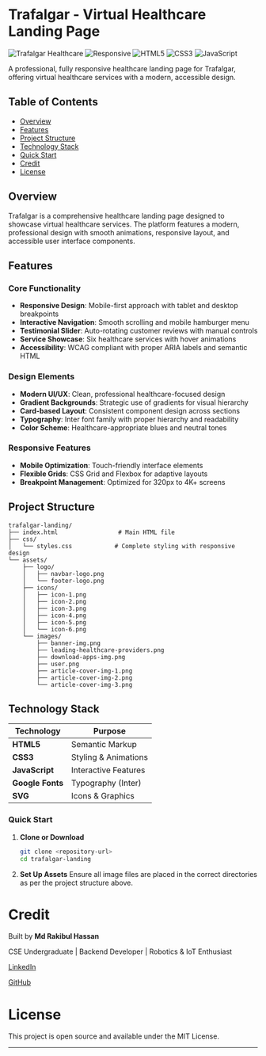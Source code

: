 # Trafalgar - Virtual Healthcare Landing Page

![Trafalgar Healthcare](https://img.shields.io/badge/Healthcare-Virtual-blue) ![Responsive](https://img.shields.io/badge/Design-Responsive-green) ![HTML5](https://img.shields.io/badge/HTML5-Latest-orange) ![CSS3](https://img.shields.io/badge/CSS3-Modern-blue) ![JavaScript](https://img.shields.io/badge/JavaScript-ES6-yellow)

A professional, fully responsive healthcare landing page for Trafalgar, offering virtual healthcare services with a modern, accessible design.

## Table of Contents

- [Overview](#overview)
- [Features](#features)
- [Project Structure](#project-structure)
- [Technology Stack](#technology-stack)
- [Quick Start](#quick-start)
- [Credit](#credit)
- [License](#license)

## Overview

Trafalgar is a comprehensive healthcare landing page designed to showcase virtual healthcare services. The platform features a modern, professional design with smooth animations, responsive layout, and accessible user interface components.

## Features

### Core Functionality

- **Responsive Design**: Mobile-first approach with tablet and desktop breakpoints
- **Interactive Navigation**: Smooth scrolling and mobile hamburger menu
- **Testimonial Slider**: Auto-rotating customer reviews with manual controls
- **Service Showcase**: Six healthcare services with hover animations
- **Accessibility**: WCAG compliant with proper ARIA labels and semantic HTML

### Design Elements

- **Modern UI/UX**: Clean, professional healthcare-focused design
- **Gradient Backgrounds**: Strategic use of gradients for visual hierarchy
- **Card-based Layout**: Consistent component design across sections
- **Typography**: Inter font family with proper hierarchy and readability
- **Color Scheme**: Healthcare-appropriate blues and neutral tones

### Responsive Features

- **Mobile Optimization**: Touch-friendly interface elements
- **Flexible Grids**: CSS Grid and Flexbox for adaptive layouts
- **Breakpoint Management**: Optimized for 320px to 4K+ screens

## Project Structure

```plaintext
trafalgar-landing/
├── index.html                 # Main HTML file
├── css/
│   └── styles.css            # Complete styling with responsive design
└── assets/
    ├── logo/
    │   ├── navbar-logo.png
    │   └── footer-logo.png
    ├── icons/
    │   ├── icon-1.png
    │   ├── icon-2.png
    │   ├── icon-3.png
    │   ├── icon-4.png
    │   ├── icon-5.png
    │   └── icon-6.png
    └── images/
        ├── banner-img.png
        ├── leading-healthcare-providers.png
        ├── download-apps-img.png
        ├── user.png
        ├── article-cover-img-1.png
        ├── article-cover-img-2.png
        └── article-cover-img-3.png
```

## Technology Stack

| Technology       | Purpose              |
| ---------------- | -------------------- |
| **HTML5**        | Semantic Markup      |
| **CSS3**         | Styling & Animations |
| **JavaScript**   | Interactive Features |
| **Google Fonts** | Typography (Inter)   |
| **SVG**          | Icons & Graphics     |

### Quick Start

1. **Clone or Download**

   ```bash
   git clone <repository-url>
   cd trafalgar-landing
   ```

2. **Set Up Assets**
   Ensure all image files are placed in the correct directories as per the project structure above.

# Credit

Built by **Md Rakibul Hassan**

CSE Undergraduate | Backend Developer | Robotics & IoT Enthusiast

[LinkedIn](https://www.linkedin.com/in/md-rakibul-hassan-507b00308)

[GitHub](https://github.com/RR0327)

# License

This project is open source and available under the MIT License.

---

